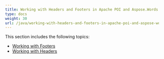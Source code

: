 ```yaml
---
title: Working with Headers and Footers in Apache POI and Aspose.Words
type: docs
weight: 30
url: /java/working-with-headers-and-footers-in-apache-poi-and-aspose-words/
---
```


This section includes the following topics:

- [Working with Footers](https://docs.aspose.com/words/java/working-with-footers/)
- [Working with Headers](https://docs.aspose.com/words/java/working-with-headers/)
